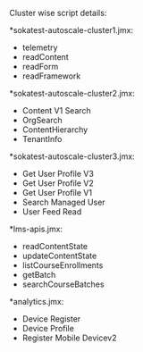 Cluster wise script details:

*sokatest-autoscale-cluster1.jmx: 
- telemetry 
- readContent 
- readForm
- readFramework


*sokatest-autoscale-cluster2.jmx:
- Content V1 Search
- OrgSearch
- ContentHierarchy
- TenantInfo 

*sokatest-autoscale-cluster3.jmx:
- Get User Profile V3
- Get User Profile V2
- Get User Profile V1
- Search Managed User 
- User Feed Read

*lms-apis.jmx:
- readContentState
- updateContentState
- listCourseEnrollments
- getBatch 
- searchCourseBatches 

*analytics.jmx:
- Device Register
- Device Profile
- Register Mobile Devicev2
